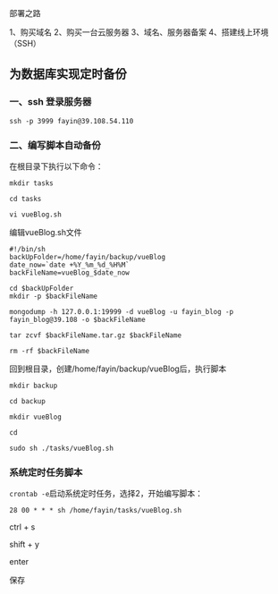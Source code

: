 部署之路

1、购买域名
2、购买一台云服务器
3、域名、服务器备案
4、搭建线上环境（SSH）

## 为数据库实现定时备份

### 一、ssh 登录服务器

`ssh -p 3999 fayin@39.108.54.110`

### 二、编写脚本自动备份

在根目录下执行以下命令：

````
mkdir tasks

cd tasks

vi vueBlog.sh

````

编辑vueBlog.sh文件

````
#!/bin/sh
backUpFolder=/home/fayin/backup/vueBlog
date_now=`date +%Y_%m_%d_%H%M`
backFileName=vueBlog_$date_now

cd $backUpFolder
mkdir -p $backFileName

mongodump -h 127.0.0.1:19999 -d vueBlog -u fayin_blog -p fayin_blog@39.108 -o $backFileName

tar zcvf $backFileName.tar.gz $backFileName

rm -rf $backFileName

````
回到根目录，创建/home/fayin/backup/vueBlog后，执行脚本

````
mkdir backup

cd backup

mkdir vueBlog

cd

sudo sh ./tasks/vueBlog.sh

````
### 系统定时任务脚本

`crontab -e`启动系统定时任务，选择2，开始编写脚本：

`28 00 * * * sh /home/fayin/tasks/vueBlog.sh`

ctrl + s

shift + y

enter

保存






